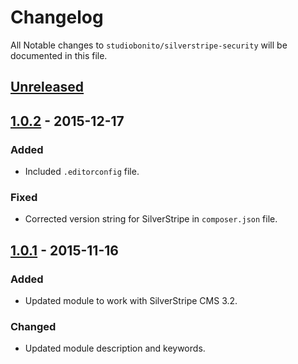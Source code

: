 # Changelog

All Notable changes to `studiobonito/silverstripe-security` will be documented in this file.

## [Unreleased]

## [1.0.2] - 2015-12-17
### Added
- Included `.editorconfig` file.

### Fixed
- Corrected version string for SilverStripe in `composer.json` file.

## [1.0.1] - 2015-11-16
### Added
- Updated module to work with SilverStripe CMS 3.2.

### Changed
- Updated module description and keywords.

[Unreleased]: https://github.com/studiobonito/silverstripe-security/compare/1.0.2...HEAD
[1.0.2]: https://github.com/studiobonito/silverstripe-security/compare/1.0.1...1.0.2
[1.0.1]: https://github.com/studiobonito/silverstripe-security/compare/1.0.0...1.0.1